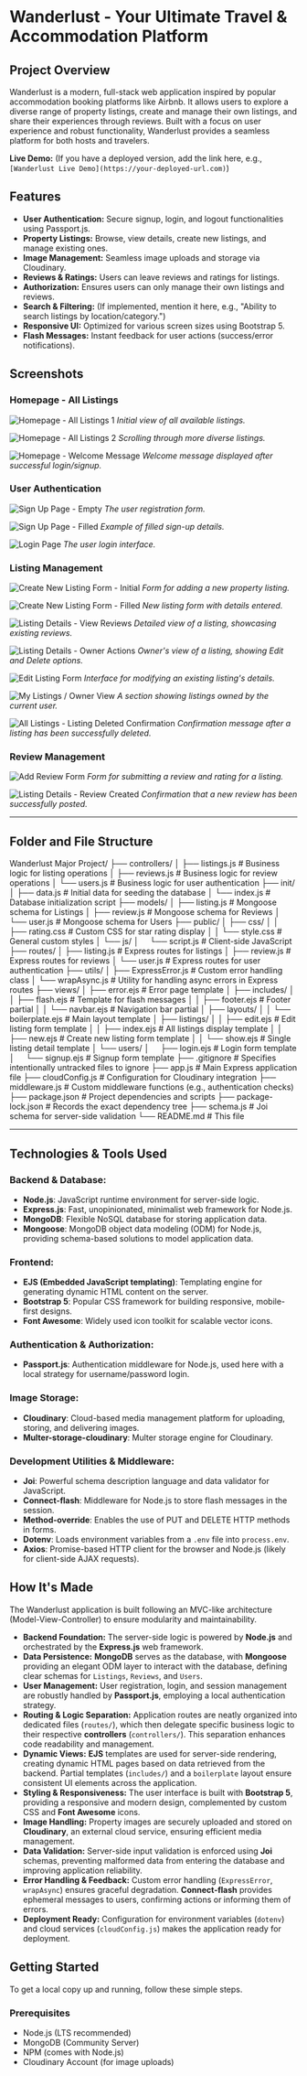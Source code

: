 # Wanderlust - Your Ultimate Travel & Accommodation Platform

## Project Overview

Wanderlust is a modern, full-stack web application inspired by popular accommodation booking platforms like Airbnb. It allows users to explore a diverse range of property listings, create and manage their own listings, and share their experiences through reviews. Built with a focus on user experience and robust functionality, Wanderlust provides a seamless platform for both hosts and travelers.

**Live Demo:** (If you have a deployed version, add the link here, e.g., `[Wanderlust Live Demo](https://your-deployed-url.com)`)

## Features

* **User Authentication:** Secure signup, login, and logout functionalities using Passport.js.
* **Property Listings:** Browse, view details, create new listings, and manage existing ones.
* **Image Management:** Seamless image uploads and storage via Cloudinary.
* **Reviews & Ratings:** Users can leave reviews and ratings for listings.
* **Authorization:** Ensures users can only manage their own listings and reviews.
* **Search & Filtering:** (If implemented, mention it here, e.g., "Ability to search listings by location/category.")
* **Responsive UI:** Optimized for various screen sizes using Bootstrap 5.
* **Flash Messages:** Instant feedback for user actions (success/error notifications).

## Screenshots

### Homepage - All Listings

![Homepage - All Listings 1](/Screenshots/Screenshot1.jpg)
*Initial view of all available listings.*

![Homepage - All Listings 2](/Screenshots/Screenshot2.jpg)
*Scrolling through more diverse listings.*

![Homepage - Welcome Message](/Screenshots/Screenshot3.jpg)
*Welcome message displayed after successful login/signup.*

### User Authentication

![Sign Up Page - Empty](/Screenshots/Screenshot4.jpg)
*The user registration form.*

![Sign Up Page - Filled](/Screenshots/Screenshot5.jpg)
*Example of filled sign-up details.*

![Login Page](/Screenshots/Screenshot6.jpg)
*The user login interface.*

### Listing Management

![Create New Listing Form - Initial](/Screenshots/Screenshot7.jpg)
*Form for adding a new property listing.*

![Create New Listing Form - Filled](/Screenshots/Screenshot8.jpg)
*New listing form with details entered.*

![Listing Details - View Reviews](/Screenshots/Screenshot9.jpg)
*Detailed view of a listing, showcasing existing reviews.*

![Listing Details - Owner Actions](/Screenshots/Screenshot10.jpg)
*Owner's view of a listing, showing Edit and Delete options.*

![Edit Listing Form](/Screenshots/Screenshot11.jpg)
*Interface for modifying an existing listing's details.*

![My Listings / Owner View](/Screenshots/Screenshot12.jpg)
*A section showing listings owned by the current user.*

![All Listings - Listing Deleted Confirmation](/Screenshots/Screenshot13.jpg)
*Confirmation message after a listing has been successfully deleted.*

### Review Management

![Add Review Form](/Screenshots/Screenshot14.jpg)
*Form for submitting a review and rating for a listing.*

![Listing Details - Review Created](/Screenshots/Screenshot15.jpg)
*Confirmation that a new review has been successfully posted.*

---

## Folder and File Structure
Wanderlust Major Project/
├── controllers/
│   ├── listings.js         # Business logic for listing operations
│   ├── reviews.js          # Business logic for review operations
│   └── users.js            # Business logic for user authentication
├── init/
│   ├── data.js             # Initial data for seeding the database
│   └── index.js            # Database initialization script
├── models/
│   ├── listing.js          # Mongoose schema for Listings
│   ├── review.js           # Mongoose schema for Reviews
│   └── user.js             # Mongoose schema for Users
├── public/
│   ├── css/
│   │   ├── rating.css      # Custom CSS for star rating display
│   │   └── style.css       # General custom styles
│   └── js/
│       └── script.js       # Client-side JavaScript
├── routes/
│   ├── listing.js          # Express routes for listings
│   ├── review.js           # Express routes for reviews
│   └── user.js             # Express routes for user authentication
├── utils/
│   ├── ExpressError.js     # Custom error handling class
│   └── wrapAsync.js        # Utility for handling async errors in Express routes
├── views/
│   ├── error.ejs           # Error page template
│   ├── includes/
│   │   ├── flash.ejs       # Template for flash messages
│   │   ├── footer.ejs      # Footer partial
│   │   └── navbar.ejs      # Navigation bar partial
│   ├── layouts/
│   │   └── boilerplate.ejs # Main layout template
│   ├── listings/
│   │   ├── edit.ejs        # Edit listing form template
│   │   ├── index.ejs       # All listings display template
│   │   ├── new.ejs         # Create new listing form template
│   │   └── show.ejs        # Single listing detail template
│   └── users/
│       ├── login.ejs       # Login form template
│       └── signup.ejs      # Signup form template
├── .gitignore              # Specifies intentionally untracked files to ignore
├── app.js                  # Main Express application file
├── cloudConfig.js          # Configuration for Cloudinary integration
├── middleware.js           # Custom middleware functions (e.g., authentication checks)
├── package.json            # Project dependencies and scripts
├── package-lock.json       # Records the exact dependency tree
├── schema.js               # Joi schema for server-side validation
└── README.md               # This file


---------


## Technologies & Tools Used

### Backend & Database:
* **Node.js**: JavaScript runtime environment for server-side logic.
* **Express.js**: Fast, unopinionated, minimalist web framework for Node.js.
* **MongoDB**: Flexible NoSQL database for storing application data.
* **Mongoose**: MongoDB object data modeling (ODM) for Node.js, providing schema-based solutions to model application data.

### Frontend:
* **EJS (Embedded JavaScript templating)**: Templating engine for generating dynamic HTML content on the server.
* **Bootstrap 5**: Popular CSS framework for building responsive, mobile-first designs.
* **Font Awesome**: Widely used icon toolkit for scalable vector icons.

### Authentication & Authorization:
* **Passport.js**: Authentication middleware for Node.js, used here with a local strategy for username/password login.

### Image Storage:
* **Cloudinary**: Cloud-based media management platform for uploading, storing, and delivering images.
* **Multer-storage-cloudinary**: Multer storage engine for Cloudinary.

### Development Utilities & Middleware:
* **Joi**: Powerful schema description language and data validator for JavaScript.
* **Connect-flash**: Middleware for Node.js to store flash messages in the session.
* **Method-override**: Enables the use of PUT and DELETE HTTP methods in forms.
* **Dotenv**: Loads environment variables from a `.env` file into `process.env`.
* **Axios**: Promise-based HTTP client for the browser and Node.js (likely for client-side AJAX requests).

## How It's Made

The Wanderlust application is built following an MVC-like architecture (Model-View-Controller) to ensure modularity and maintainability.

* **Backend Foundation:** The server-side logic is powered by **Node.js** and orchestrated by the **Express.js** web framework.
* **Data Persistence:** **MongoDB** serves as the database, with **Mongoose** providing an elegant ODM layer to interact with the database, defining clear schemas for `Listings`, `Reviews`, and `Users`.
* **User Management:** User registration, login, and session management are robustly handled by **Passport.js**, employing a local authentication strategy.
* **Routing & Logic Separation:** Application routes are neatly organized into dedicated files (`routes/`), which then delegate specific business logic to their respective **controllers** (`controllers/`). This separation enhances code readability and management.
* **Dynamic Views:** **EJS** templates are used for server-side rendering, creating dynamic HTML pages based on data retrieved from the backend. Partial templates (`includes/`) and a `boilerplate` layout ensure consistent UI elements across the application.
* **Styling & Responsiveness:** The user interface is built with **Bootstrap 5**, providing a responsive and modern design, complemented by custom CSS and **Font Awesome** icons.
* **Image Handling:** Property images are securely uploaded and stored on **Cloudinary**, an external cloud service, ensuring efficient media management.
* **Data Validation:** Server-side input validation is enforced using **Joi** schemas, preventing malformed data from entering the database and improving application reliability.
* **Error Handling & Feedback:** Custom error handling (`ExpressError`, `wrapAsync`) ensures graceful degradation. **Connect-flash** provides ephemeral messages to users, confirming actions or informing them of errors.
* **Deployment Ready:** Configuration for environment variables (`dotenv`) and cloud services (`cloudConfig.js`) makes the application ready for deployment.

## Getting Started

To get a local copy up and running, follow these simple steps.

### Prerequisites

* Node.js (LTS recommended)
* MongoDB (Community Server)
* NPM (comes with Node.js)
* Cloudinary Account (for image uploads)






